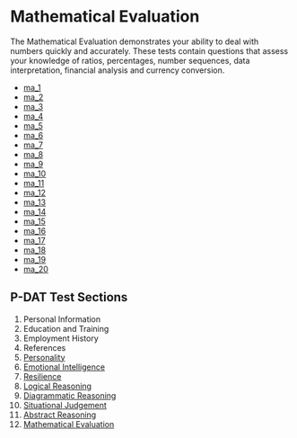 # Mathematical Evaluation

The Mathematical Evaluation demonstrates your ability to deal with numbers quickly and accurately. These tests contain questions that assess your knowledge of ratios, percentages, number sequences, data interpretation, financial analysis and currency conversion.

* [ma_1](./mathematical_eval_questions/ma_1.md)
* [ma_2](./mathematical_eval_questions/ma_2.md)
* [ma_3](./mathematical_eval_questions/ma_3.md)
* [ma_4](./mathematical_eval_questions/ma_4.md)
* [ma_5](./mathematical_eval_questions/ma_5.md)
* [ma_6](./mathematical_eval_questions/ma_6.md)
* [ma_7](./mathematical_eval_questions/ma_7.md)
* [ma_8](./mathematical_eval_questions/ma_8.md)
* [ma_9](./mathematical_eval_questions/ma_9.md)
* [ma_10](./mathematical_eval_questions/ma_10.md)
* [ma_11](./mathematical_eval_questions/ma_11.md)
* [ma_12](./mathematical_eval_questions/ma_12.md)
* [ma_13](./mathematical_eval_questions/ma_13.md)
* [ma_14](./mathematical_eval_questions/ma_14.md)
* [ma_15](./mathematical_eval_questions/ma_15.md)
* [ma_16](./mathematical_eval_questions/ma_16.md)
* [ma_17](./mathematical_eval_questions/ma_17.md)
* [ma_18](./mathematical_eval_questions/ma_18.md)
* [ma_19](./mathematical_eval_questions/ma_19.md)
* [ma_20](./mathematical_eval_questions/ma_20.md)
  
## P-DAT Test Sections

1. Personal Information
2. Education and Training
3. Employment History
4. References
5. [Personality](personality_1.md)
6. [Emotional Intelligence](emotional_intelligence_2.md)
7. [Resilience](resilience_3.md)
8. [Logical Reasoning](logical_reasoning_5.md)
9. [Diagrammatic Reasoning](diagrammatic_reasoning_4.md)
10. [Situational Judgement](situational_judgement_6.md)
11. [Abstract Reasoning](abstract_reasoning.md)
12. [Mathematical Evaluation](mathematical_reasoning.md)
